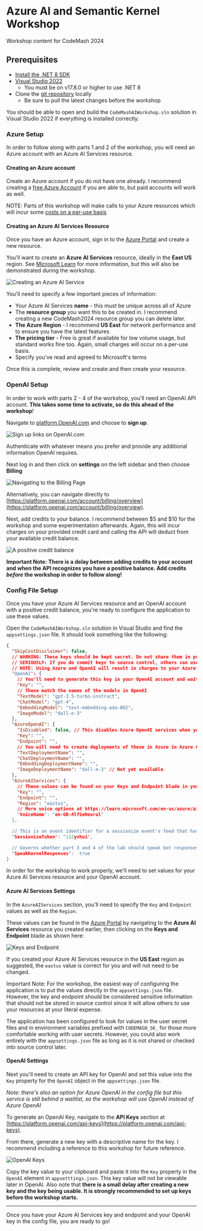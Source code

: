# Azure AI and Semantic Kernel Workshop
Workshop content for CodeMash 2024

## Prerequisites

- [Install the .NET 8 SDK](https://dotnet.microsoft.com/en-us/download/dotnet/8.0)
- [Visual Studio 2022](https://visualstudio.microsoft.com/downloads/) 
	- You must be on v17.8.0 or higher to use .NET 8
- Clone the [git repository](https://github.com/IntegerMan/MattEland.AI.Semantic.Workshop) locally
	- Be sure to pull the latest changes before the workshop

You should be able to open and build the `CodeMashAIWorkshop.sln` solution in Visual Studio 2022 if everything is installed correctly.

### Azure Setup

In order to follow along with parts 1 and 2 of the workshop, you will need an Azure account with an Azure AI Services resource. 

#### Creating an Azure account

Create an Azure account if you do not have one already. I recommend creating a [free Azure Account](https://azure.microsoft.com/en-us/free/) if you are able to, but paid accounts will work as well.

NOTE: Parts of this workshop will make calls to your Azure resources which will incur some [costs on a per-use basis](https://azure.microsoft.com/en-us/pricing/calculator/?ef_id=_k_7189bd4eed8e1189cb09d8c29758101f_k_&OCID=AIDcmm5edswduu_SEM__k_7189bd4eed8e1189cb09d8c29758101f_k_&msclkid=7189bd4eed8e1189cb09d8c29758101f) 

#### Creating an Azure AI Services Resource

Once you have an Azure account, sign in to the [Azure Portal](https://portal.azure.com) and create a new resource.

You'll want to create an **Azure AI Services** resource, ideally in the **East US** region. See [Microsoft Learn](https://learn.microsoft.com/en-us/azure/ai-services/multi-service-resource?tabs=windows&pivots=azportal) for more information, but this will also be demonstrated during the workshop.

![Creating an Azure AI Service](Images/AzureAIServicesSetup.png)

You'll need to specify a few important pieces of information:

- Your Azure AI Services **name** - this must be unique across all of Azure
- The **resource group** you want this to be created in. I recommend creating a new CodeMash2024 resource group you can delete later.
- **The Azure Region** - I recommend **US East** for network performance and to ensure you have the latest features
- **The pricing tier** - Free is great if available for low volume usage, but standard works fine too. Again, small charges will occur on a per-use basis.
- Specify you've read and agreed to Microsoft's terms

Once this is complete, review and create and then create your resource.

### OpenAI Setup

In order to work with parts 2 - 4 of the workshop, you'll need an OpenAI API account. **This takes some time to activate, so do this ahead of the workshop**!

Navigate to [platform.OpenAI.com](https://platform.openai.com) and choose to **sign up**.

![Sign up links on OpenAI.com](Images/OpenAISignUp1.png)

Authenticate with whatever means you prefer and provide any additional information OpenAI requires.

Next log in and then click on **settings** on the left sidebar and then choose **Billing**

![Navigating to the Billing Page](Images/OpenAISettings.png)

Alternatively, you can navigate directly to [https://platform.openai.com/account/billing/overview](https://platform.openai.com/account/billing/overview).

Next, add credits to your balance. I recommend between $5 and $10 for the workshop and some experimentation afterwards. Again, this will incur charges on your provided credit card and calling the API will deduct from your available credit balance.

![A positive credit balance](Images/OpenAICredit.png)

**Important Note: There is a delay between adding credits to your account and when the API recognizes you have a positive balance. Add credits *before* the workshop in order to follow along!**

### Config File Setup

Once you have your Azure AI Services resource and an OpenAI account with a positive credit balance, you're ready to configure the application to use these values.

Open the `CodeMashAIWorkshop.sln` solution in Visual Studio and find the `appsettings.json` file. It should look something like the following:

```json
{
  "SkipCostDisclaimer": false,
  // WARNING: These keys should be kept secret. Do not share them in public or commit them to source control.
  // SERIOUSLY: If you do commit keys to source control, others can use them to incur charges on your behalf. Revoke any shared keys immediately!
  // NOTE: Using Azure and OpenAI will result in charges to your Azure and/or OpenAI accounts.
  "OpenAI": {
    // You'll need to generate this key in your OpenAI account and wait 5-10 minutes for it to become active
    "Key": "",
    // These match the names of the models in OpenAI
    "TextModel": "gpt-3.5-turbo-instruct",
    "ChatModel": "gpt-4",
    "EmbeddingModel": "text-embedding-ada-002",
    "ImageModel": "dall-e-3"
  },
  "AzureOpenAI": {
    "IsDisabled": false, // This disables Azure OpenAI services when you want to use OpenAI directly. Otherwise, Azure OpenAI will be used if both are configured.
    "Key": "",
    "Endpoint": "",
    // You will need to create deployments of these in Azure in Azure OpenAI Studio's Deployments blade
    "TextDeploymentName": "",
    "ChatDeploymentName": "",
    "EmbeddingDeploymentName": "",
    "ImageDeploymentName": "dall-e-3" // Not yet available
  },
  "AzureAIServices": {
    // These values can be found on your Keys and Endpoint blade in your Azure AI Services resource
    "Key": "",
    "Endpoint": "",
    "Region": "eastus",
    // More voice options at https://learn.microsoft.com/en-us/azure/ai-services/speech-service/language-support?tabs=stt#supported-languages"
    "VoiceName": "en-GB-AlfieNeural"
  },

  // This is an event identifier for a sessionize event's feed that has been configured to return JSON. This is a non-sensitive value
  "SessionizeToken": "112yvhui",

  // Governs whether part 3 and 4 of the lab should speak bot responses. Only turn this on if you have headphones or hate those near you in the workshop.
  "SpeakKernelResponses":  true
}
```

In order for the workshop to work properly, we'll need to set values for your Azure AI Services resource and your OpenAI account.

#### Azure AI Services Settings

In the `AzureAIServices` section, you'll need to specify the `Key` and `Endpoint` values as well as the `Region`.

These values can be found in the [Azure Portal](https://portal.azure.com) by navigating to the **Azure AI Services** resource you created earlier, then clicking on the **Keys and Endpoint** blade as shown here:

![Keys and Endpoint](Images/AzureKeysAndEndpoint.png)

If you created your Azure AI Services resource in the **US East** region as suggested, the `eastus` value is correct for you and will not need to be changed.

Important Note: For the workshop, the easiest way of configuring the application is to put the values directly in the `appsettings.json` file. However, the key and endpoint should be considered sensitive information that should not be stored in source control since it will allow others to use your resources at your literal expense.

The application has been configured to look for values in the user secret files and in environment variables prefixed with `CODEMASH_SK_` for those more comfortable working with user secrets. However, you could also work entirely with the `appsettings.json` file as long as it is not shared or checked into source control later.

#### OpenAI Settings

Next you'll need to create an API key for OpenAI and set this value into the `Key` property for the `OpenAI` object in the `appsettings.json` file.

*Note: there's also an option for Azure OpenAI in the config file but this service is still behind a waitlist, so the workshop will use OpenAI instead of Azure OpenAI*

To generate an OpenAI Key, navigate to the **API Keys** section at [https://platform.openai.com/api-keys](https://platform.openai.com/api-keys).

From there, generate a new key with a descriptive name for the key. I recommend including a reference to this workshop for future reference.

![OpenAI Keys](Images/OpenAIKey.png)

Copy the key value to your clipboard and paste it into the `Key` property in the `OpenAI` element in `appsetttings.json`. This key value will not be viewable later in OpenAI. Also note that **there is a small delay after creating a new key and the key being usable. It is strongly recommended to set up keys before the workshop starts.**

---

Once you have your Azure AI Services key and endpoint and your OpenAI key in the config file, you are ready to go!